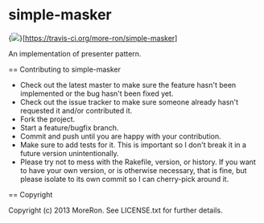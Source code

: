 simple-masker
=============

{<img src="https://travis-ci.org/more-ron/simple-masker.png" />}[https://travis-ci.org/more-ron/simple-masker]

An implementation of presenter pattern.

== Contributing to simple-masker

* Check out the latest master to make sure the feature hasn't been implemented or the bug hasn't been fixed yet.
* Check out the issue tracker to make sure someone already hasn't requested it and/or contributed it.
* Fork the project.
* Start a feature/bugfix branch.
* Commit and push until you are happy with your contribution.
* Make sure to add tests for it. This is important so I don't break it in a future version unintentionally.
* Please try not to mess with the Rakefile, version, or history. If you want to have your own version, or is otherwise necessary, that is fine, but please isolate to its own commit so I can cherry-pick around it.

== Copyright

Copyright (c) 2013 MoreRon. See LICENSE.txt for
further details.
